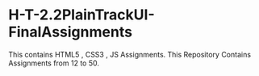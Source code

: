 # H-T-2.2PlainTrackUI-FinalAssignments
This contains HTML5 , CSS3 , JS Assignments.
This Repository Contains Assignments from 12 to 50.
